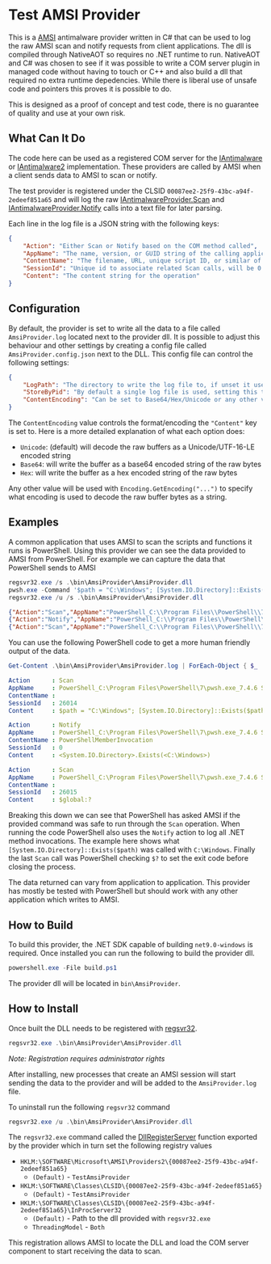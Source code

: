 # Test AMSI Provider
This is a [AMSI](https://learn.microsoft.com/en-us/windows/win32/amsi/antimalware-scan-interface-portal) antimalware provider written in C# that can be used to log the raw AMSI scan and notify requests from client applications. The dll is compiled through NativeAOT so requires no .NET runtime to run. NativeAOT and C# was chosen to see if it was possible to write a COM server plugin in managed code without having to touch or C++ and also build a dll that required no extra runtime depedencies. While there is liberal use of unsafe code and pointers this proves it is possible to do.

This is designed as a proof of concept and test code, there is no guarantee of quality and use at your own risk.

## What Can It Do
The code here can be used as a registered COM server for the [IAntimalware](https://learn.microsoft.com/en-us/windows/win32/api/amsi/nn-amsi-iantimalwareprovider) or [IAntimalware2](https://learn.microsoft.com/en-us/windows/win32/api/amsi/nn-amsi-iantimalwareprovider2) implementation. These providers are called by AMSI when a client sends data to AMSI to scan or notify.

The test provider is registered under the CLSID `00087ee2-25f9-43bc-a94f-2edeef851a65` and will log the raw [IAntimalwareProvider.Scan](https://learn.microsoft.com/en-us/windows/win32/api/amsi/nf-amsi-iantimalwareprovider-scan) and [IAntimalwareProvider.Notify](https://learn.microsoft.com/en-us/windows/win32/api/amsi/nf-amsi-iantimalwareprovider2-notify) calls into a text file for later parsing.

Each line in the log file is a JSON string with the following keys:

```json
{
    "Action": "Either Scan or Notify based on the COM method called",
    "AppName": "The name, version, or GUID string of the calling application",
    "ContentName": "The filename, URL, unique script ID, or similar of the content",
    "SessionId": "Unique id to associate related Scan calls, will be 0 for Notify actions",
    "Content": "The content string for the operation"
}
```

## Configuration
By default, the provider is set to write all the data to a file called `AmsiProvider.log` located next to the provider dll. It is possible to adjust this behaviour and other settings by creating a config file called `AmsiProvider.config.json` next to the DLL. This config file can control the following settings:

```json
{
    "LogPath": "The directory to write the log file to, if unset it uses the same directory as the provider dll",
    "StoreByPid": "By default a single log file is used, setting this to true will create a log file per process with the PID in the filename",
    "ContentEncoding": "Can be set to Base64/Hex/Unicode or any other valid encoding, defaults to Unicode"
}
```

The `ContentEncoding` value controls the format/encoding the `"Content"` key is set to. Here is a more detailed explanation of what each option does:

+ `Unicode`: (default) will decode the raw buffers as a Unicode/UTF-16-LE encoded string
+ `Base64`: will write the buffer as a base64 encoded string of the raw bytes
+ `Hex`: will write the buffer as a hex encoded string of the raw bytes

Any other value will be used with `Encoding.GetEncoding("...")` to specify what encoding is used to decode the raw buffer bytes as a string.

## Examples
A common application that uses AMSI to scan the scripts and functions it runs is PowerShell. Using this provider we can see the data provided to AMSI from PowerShell. For example we can capture the data that PowerShell sends to AMSI

```powershell
regsvr32.exe /s .\bin\AmsiProvider\AmsiProvider.dll
pwsh.exe -Command '$path = "C:\Windows"; [System.IO.Directory]::Exists($path)'
regsvr32.exe /u /s .\bin\AmsiProvider\AmsiProvider.dll
```

```json
{"Action":"Scan","AppName":"PowerShell_C:\\Program Files\\PowerShell\\7\\pwsh.exe_7.4.6 SHA: d71d4f122db89c1bcfb5571b9445d600803c332b","ContentName":"","SessionId":26014,"Content":"$path = \u0022C:\\Windows\u0022; [System.IO.Directory]::Exists($path)"}
{"Action":"Notify","AppName":"PowerShell_C:\\Program Files\\PowerShell\\7\\pwsh.exe_7.4.6 SHA: d71d4f122db89c1bcfb5571b9445d600803c332b","ContentName":"PowerShellMemberInvocation","SessionId":0,"Content":"\u003CSystem.IO.Directory\u003E.Exists(\u003CC:\\Windows\u003E)"}
{"Action":"Scan","AppName":"PowerShell_C:\\Program Files\\PowerShell\\7\\pwsh.exe_7.4.6 SHA: d71d4f122db89c1bcfb5571b9445d600803c332b","ContentName":"","SessionId":26015,"Content":"$global:?"}
```

You can use the following PowerShell code to get a more human friendly output of the data.

```powershell
Get-Content .\bin\AmsiProvider\AmsiProvider.log | ForEach-Object { $_ | ConvertFrom-Json } | Format-List
```

```yaml
Action      : Scan
AppName     : PowerShell_C:\Program Files\PowerShell\7\pwsh.exe_7.4.6 SHA: d71d4f122db89c1bcfb5571b9445d600803c332b
ContentName :
SessionId   : 26014
Content     : $path = "C:\Windows"; [System.IO.Directory]::Exists($path)

Action      : Notify
AppName     : PowerShell_C:\Program Files\PowerShell\7\pwsh.exe_7.4.6 SHA: d71d4f122db89c1bcfb5571b9445d600803c332b
ContentName : PowerShellMemberInvocation
SessionId   : 0
Content     : <System.IO.Directory>.Exists(<C:\Windows>)

Action      : Scan
AppName     : PowerShell_C:\Program Files\PowerShell\7\pwsh.exe_7.4.6 SHA: d71d4f122db89c1bcfb5571b9445d600803c332b
ContentName :
SessionId   : 26015
Content     : $global:?
```

Breaking this down we can see that PowerShell has asked AMSI if the provided command was safe to run through the `Scan` operation. When running the code PowerShell also uses the `Notify` action to log all .NET method invocations. The example here shows what `[System.IO.Directory]::Exists($path)` was called with `C:\Windows`. Finally the last `Scan` call was PowerShell checking `$?` to set the exit code before closing the process.

The data returned can vary from application to application. This provider has mostly be tested with PowerShell but should work with any other application which writes to AMSI.

## How to Build
To build this provider, the .NET SDK capable of building `net9.0-windows` is required. Once installed you can run the following to build the provider dll.

```powershell
powershell.exe -File build.ps1
```

The provider dll will be located in `bin\AmsiProvider`.

## How to Install
Once built the DLL needs to be registered with [regsvr32](https://learn.microsoft.com/en-us/windows-server/administration/windows-commands/regsvr32).

```powershell
regsvr32.exe .\bin\AmsiProvider\AmsiProvider.dll
```

_Note: Registration requires administrator rights_

After installing, new processes that create an AMSI session will start sending the data to the provider and will be added to the `AmsiProvider.log` file.

To uninstall run the following `regsvr32` command

```powershell
regsvr32.exe /u .\bin\AmsiProvider\AmsiProvider.dll
```

The `regsvr32.exe` command called the [DllRegisterServer](https://learn.microsoft.com/en-us/windows/win32/api/olectl/nf-olectl-dllregisterserver) function exported by the provider which in turn set the following registry values

+ `HKLM:\SOFTWARE\Microsoft\AMSI\Providers2\{00087ee2-25f9-43bc-a94f-2edeef851a65}`
  + `(Default)` - `TestAmsiProvider`
+ `HKLM:\SOFTWARE\Classes\CLSID\{00087ee2-25f9-43bc-a94f-2edeef851a65}`
  + `(Default)` - `TestAmsiProvider`
+ `HKLM:\SOFTWARE\Classes\CLSID\{00087ee2-25f9-43bc-a94f-2edeef851a65}\InProcServer32`
  +  `(Default)` - Path to the dll provided with `regsvr32.exe`
  + `ThreadingModel` - `Both`

This registration allows AMSI to locate the DLL and load the COM server component to start receiving the data to scan.
